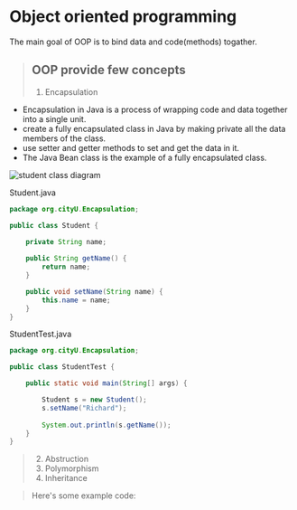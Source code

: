 # Object oriented programming

The main goal of OOP is to bind data and code(methods) togather.

> ## OOP provide few concepts
> 
> 1.  Encapsulation

* Encapsulation in Java is a process of wrapping code and data together into a single unit.
* create a fully encapsulated class in Java by making private all the data members of the class. 
*  use setter and getter methods to set and get the data in it.
* The Java Bean class is the example of a fully encapsulated class.

![student class diagram](J2EE/student-uml.png)

Student.java
```java
package org.cityU.Encapsulation;

public class Student {
	
	private String name;

	public String getName() {
		return name;
	}

	public void setName(String name) {
		this.name = name;
	}
}

``` 
StudentTest.java

```java
package org.cityU.Encapsulation;

public class StudentTest {

	public static void main(String[] args) {

		Student s = new Student();
		s.setName("Richard");
		
		System.out.println(s.getName());
	}
}

```
> 2.   Abstruction
> 3.   Polymorphism
> 4.   Inheritance

> Here's some example code:
